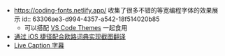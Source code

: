 - https://coding-fonts.netlify.app/ 收集了很多不错的等宽编程字体的效果展示
  id:: 63306ae3-d994-4357-a542-18f514020b85
	- 可以搭配  [VS Code Themes](https://vscodethemes.com/) 一起食用
- [通过 iOS 捷径配合欧路词典实现截图翻译](https://twitter.com/yetone/status/1573981443998744577)
- [Live Caption 字幕](https://twitter.com/janlay/status/1570940355302027267)